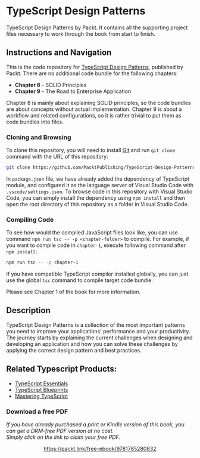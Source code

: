 # TypeScript Design Patterns

TypeScript Design Patterns by Packt. It contains all the supporting project
files necessary to work through the book from start to finish.

## Instructions and Navigation

This is the code repository for
[TypeScript Design Patterns][typescript-design-patterns], published by Packt.
There are no additional code bundle for the following chapters:

- **Chapter 8** - SOLID Principles
- **Chapter 9** - The Road to Enterprise Application

Chapter 8 is mainly about explaining SOLID principles, so the code bundles are
about concepts without actual implementation. Chapter 9 is about a workflow and
related configurations, so it is rather trivial to put them as code bundles
into files.

### Cloning and Browsing

To clone this repository, you will need to install [Git][git] and run
`git clone` command with the URL of this repository:

```sh
git clone https://github.com/PacktPublishing/TypeScript-Design-Patterns.git
```

In `package.json` file, we have already added the dependency of TypeScript
module, and configured it as the language server of Visual Studio Code with
`.vscode/settings.json`. To browse code in this repository with Visual Studio
Code, you can simply install the dependency using `npm install` and then open
the root directory of this repository as a folder in Visual Studio Code.

### Compiling Code

To see how would the compiled JavaScript files look like, you can use command
`npm run tsc -- -p <chapter-folder>` to compile. For example, if you want to
compile code in `chapter-1`, execute following command after `npm install`:

```sh
npm run tsc -- -p chapter-1
```

If you have compatible TypeScript compiler installed globally, you can just use
the global `tsc` command to compile target code bundle.

Please see Chapter 1 of the book for more information.

## Description

TypeScript Design Patterns is a collection of the most important patterns you
need to improve your applications' performance and your productivity. The
journey starts by explaining the current challenges when designing and
developing an application and how you can solve these challenges by applying
the correct design pattern and best practices.

## Related Typescript Products:

- [TypeScript Essentials][typescript-essentials]
- [TypeScript Blueprints][typescript-blueprints]
- [Mastering TypeScript][mastering-typescript]

[typescript-design-patterns]: https://www.packtpub.com/application-development/typescript-design-patterns?utm_source=github&utm_medium=repository&utm_campaign=9781785280832
[git]: https://git-scm.com/
[typescript-essentials]: https://www.packtpub.com/web-development/typescript-essentials?utm_source=github&utm_medium=repository&utm_campaign=9781782170808
[typescript-blueprints]: https://www.packtpub.com/application-development/typescript-blueprints?utm_source=github&utm_medium=repository&utm_campaign=9781782170808
[mastering-typescript]: https://www.packtpub.com/web-development/mastering-typescript?utm_source=github&utm_medium=repository&utm_campaign=9781782170808
### Download a free PDF

 <i>If you have already purchased a print or Kindle version of this book, you can get a DRM-free PDF version at no cost.<br>Simply click on the link to claim your free PDF.</i>
<p align="center"> <a href="https://packt.link/free-ebook/9781785280832">https://packt.link/free-ebook/9781785280832 </a> </p>